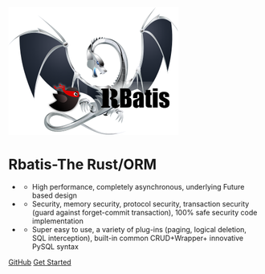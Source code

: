 ![logo](logo.png )

# Rbatis-The Rust/ORM  

* - High performance, completely asynchronous, underlying Future based design
* - Security, memory security, protocol security, transaction security (guard against forget-commit transaction), 100% safe security code implementation
* - Super easy to use, a variety of plug-ins (paging, logical deletion, SQL interception), built-in common CRUD+Wrapper+ innovative PySQL syntax

[GitHub](https://github.com/rbatis/rbatis)
[Get Started](#Rbatis-init)